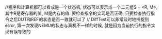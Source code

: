 //程序和计算机都可以看成是一个状态机, 状态可以表示成一个二元组S = <R, M>, 其中R是寄存器的值, M是内存的值. 要检查指令的实现是否正确, 只要检查执行指令之后DUT和REF的状态是否一致就可以了
// DiffTest可以非常及时地捕捉到error, 第一次发现NEMU的状态与真机不一样的时候, 就是因为当前执行的指令实现有误导致的

